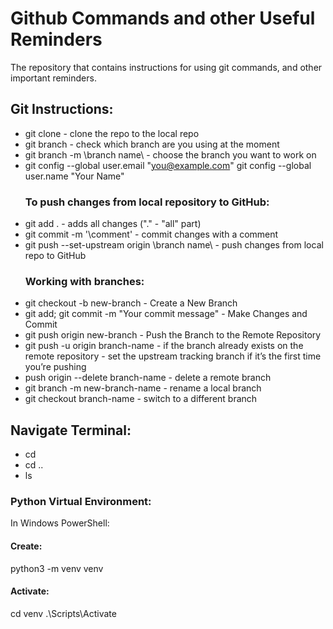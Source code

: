 # Github Commands and other Useful Reminders
The repository that contains instructions for using git commands, and other important reminders.

## Git Instructions:

- git clone - clone the repo to the local repo
- git branch - check which branch are you using at the moment
- git branch -m \branch name\ - choose the branch you want to work on
- git config --global user.email "you@example.com" 
  git config --global user.name "Your Name"
  ### To push changes from local repository to GitHub:
- git add . - adds all changes ("." - "all" part)
- git commit -m '\comment\' - commit changes with a comment 
- git push --set-upstream origin \branch name\ - push changes from local repo to GitHub
  ### Working with branches:
- git checkout -b new-branch - Create a New Branch
- git add; git commit -m "Your commit message" - Make Changes and Commit
- git push origin new-branch - Push the Branch to the Remote Repository
- git push -u origin branch-name -  if the branch already exists on the remote repository - set the upstream tracking branch if it’s the first time you’re pushing
- push origin --delete branch-name - delete a remote branch
- git branch -m new-branch-name - rename a local branch
- git checkout branch-name - switch to a different branch

## Navigate Terminal:

- cd
- cd ..
- ls 

### Python Virtual Environment:
In Windows PowerShell:
#### Create:
python3 -m venv venv
#### Activate:
cd venv
.\Scripts\Activate

